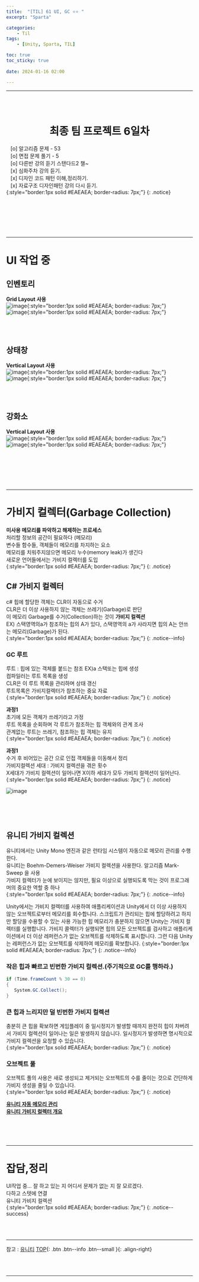 ```yaml
---
title:  "[TIL] 61 UI, GC ⭐⭐ "
excerpt: "Sparta"

categories:
    - Til
tags:
    - [Unity, Sparta, TIL]

toc: true
toc_sticky: true
 
date: 2024-01-16 02:00

---
```

- - -


<BR><BR>

<center><H1>  최종 팀 프로젝트 6일차  </H1></center>

&nbsp;&nbsp; [o] 알고리즘 문제  - 53  
&nbsp;&nbsp; [o] 면접 문제 풀기 - 5     
&nbsp;&nbsp; [o] 다른반 강의 듣기 스탠다드2 챌~   
&nbsp;&nbsp; [x] 심화주차 강의 듣기.  
&nbsp;&nbsp; [x] 디자인 코드 패턴 이해,정리하기.   
&nbsp;&nbsp; [x] 자료구조 디자인패턴 강의 다시 듣기.  
{:style="border:1px solid #EAEAEA; border-radius: 7px;"}
{: .notice}  

<br><br><br><br><br>
- - - 

# UI 작업 중

## 인벤토리
**Grid Layout 사용**  
![image](https://github.com/levell1/levell1.github.io/assets/96651722/7e1f8107-24f2-4ef0-a730-4d8b195b4830){:style="border:1px solid #EAEAEA; border-radius: 7px;"}  
![image](https://github.com/levell1/levell1.github.io/assets/96651722/99cb7b0f-0c7e-406a-8689-18f13f001e30){:style="border:1px solid #EAEAEA; border-radius: 7px;"}  

<br><br>

## 상태창 
**Vertical Layout 사용**  
![image](https://github.com/levell1/levell1.github.io/assets/96651722/c51e1889-acdf-44f4-aa0d-d680d2aef51b){:style="border:1px solid #EAEAEA; border-radius: 7px;"}  
![image](https://github.com/levell1/levell1.github.io/assets/96651722/13cde4e7-354b-4e84-bc9f-14846ca75b22){:style="border:1px solid #EAEAEA; border-radius: 7px;"}  

<br><br>

## 강화소
**Vertical Layout 사용**  
![image](https://github.com/levell1/levell1.github.io/assets/96651722/314602bb-6259-4833-a759-a29419cf4a54){:style="border:1px solid #EAEAEA; border-radius: 7px;"}  
![image](https://github.com/levell1/levell1.github.io/assets/96651722/f7e0ccbc-52df-4e72-9387-9411e1582eab){:style="border:1px solid #EAEAEA; border-radius: 7px;"}  

<br><br><br><br><br>
- - - 

# 가비지 컬렉터(Garbage Collection)
**미사용 메모리를 파악하고 해제하는 프로세스**  
처리할 정보의 공간이 필요하다 (메모리)  
변수들 함수들, 객체들이 메모리를 차지하는 요소  
메모리를 치워주지않으면 메모리 누수(memory leak)가 생긴다  
새로운 언어들에서는 가비지 컬렉터를 도입  
{:style="border:1px solid #EAEAEA; border-radius: 7px;"}
{: .notice}  

## C# 가비지 컬렉터
c# 힙에 할당한 객체는 CLR이 자동으로 수거  
CLR은 더 이상 사용하지 않는 객체는 쓰레기(Garbage)로 판단  
이 메모리 Garbage를 수거(Collection)하는 것이 **가비지 컬렉션**  
EX) 스택영역의a가 참조하는 힙의 A가 있다, 스택영역의 a가 사라지면 힙의 A는 안쓰는 메모리(Garbage)가 된다.  
{:style="border:1px solid #EAEAEA; border-radius: 7px;"}
{: .notice--info}  


### GC 루트
루트 : 힙에 있는 객체를 붙드는 참조 EX)a 스택또는 힙에 생성  
컴파일러는 루트 목록을 생성  
CLR은 이 루트 목록을 관리하며 상태 갱신  
루트목록은 가비지컬렉터가 참조하는 중요 자료  
{:style="border:1px solid #EAEAEA; border-radius: 7px;"}
{: .notice}  

**과정1**  
초기에 모든 객체가 쓰레기라고 가정  
루트 목록을 순회하며 각 루트가 참조하는 힙 객체와의 관계 조사  
관계없는 루트는 쓰레기, 참조하는 힙 객체는 유지  
{:style="border:1px solid #EAEAEA; border-radius: 7px;"}
{: .notice}  

**과정1**  
수거 후 비어있는 공간  으로 인접 객체들을 이동해서 정리  
가비지컬렉션 세대 : 가비지 컬렉션을 겪은 횟수  
X세대가 가비지 컬렉션이 일어나면 X이하 세대가 모두 가비지 컬렉션이 일어난다.  
{:style="border:1px solid #EAEAEA; border-radius: 7px;"}
{: .notice}  

![image](https://github.com/levell1/levell1.github.io/assets/96651722/4ae41970-acf2-4ec3-8522-1a97ad3e8c6c)

<br><br><br>

## 유니티 가비지 컬렉션
유니티에서는 Unity Mono 엔진과 같은 런타임 시스템이 자동으로 메모리 관리를 수행한다.  
유니티는 Boehm-Demers-Weiser 가비지 컬렉션을 사용한다. 알고리즘 Mark-Sweep 을 사용  
가비지 컬렉터가 눈에 보이지는 않지만, 필요 이상으로 실행되도록 막는 것이 프로그래머의 중요한 역할 중 하나  
{:style="border:1px solid #EAEAEA; border-radius: 7px;"}
{: .notice--info}  

Unity에서는 가비지 컬렉터를 사용하여 애플리케이션과 Unity에서 더 이상 사용하지 않는 오브젝트로부터 메모리를 회수합니다. 스크립트가 관리되는 힙에 할당하려고 하지만 할당을 수용할 수 있는 사용 가능한 힙 메모리가 충분하지 않으면 Unity는 가비지 컬렉터를 실행합니다. 가비지 콜렉터가 실행되면 힙의 모든 오브젝트를 검사하고 애플리케이션에서 더 이상 레퍼런스가 없는 오브젝트를 삭제하도록 표시합니다. 그런 다음 Unity는 레퍼런스가 없는 오브젝트를 삭제하여 메모리를 확보합니다.
{:style="border:1px solid #EAEAEA; border-radius: 7px;"}
{: .notice--info}  

### 작은 힙과 빠르고 빈번한 가비지 컬렉션.(주기적으로 GC를 행하라.)
<div class="notice--primary" markdown="1"> 

```c# 
if (Time.frameCount % 30 == 0)
{
   System.GC.Collect();
}
```
</div>

### 큰 힙과 느리지만 덜 빈번한 가비지 컬렉션
충분히 큰 힙을 확보하면 게임플레이 중 일시정지가 발생할 때까지 완전히 힙이 차버려서 가비지 컬렉션이 일어나는 일은 발생하지 않습니다. 일시정지가 발생하면 명시적으로 가비지 컬렉션을 요청할 수 있습니다.  
{:style="border:1px solid #EAEAEA; border-radius: 7px;"}
{: .notice}  

### 오브젝트 풀
오브젝트 풀의 사용은 새로 생성되고 제거되는 오브젝트의 수를 줄이는 것으로 간단하게 가비지 생성을 줄일 수 있습니다.   
{:style="border:1px solid #EAEAEA; border-radius: 7px;"}
{: .notice}  

[**유니티 자동 메모리 관리**](https://docs.unity3d.com/kr/2018.4/Manual/UnderstandingAutomaticMemoryManagement.html)  
[**유니티 가비지 컬렉터 개요**](https://docs.unity3d.com/kr/2021.3/Manual/performance-garbage-collector.html)
<br><br><br><br><br>
- - - 

# 잡담,정리
UI작업 중... 잘 하고 있는 지 어디서 문제가 없는 지 잘 모르겠다.   
다하고 스텟에 연결   
유니티 가비지 컬렉션  
{:style="border:1px solid #EAEAEA; border-radius: 7px;"}
{: .notice--success}  

<br><br>
- - -

참고 : [유니티](https://docs.unity3d.com/kr/)
[TOP](#){: .btn .btn--info .btn--small }{: .align-right}


<br><br>
- - -
